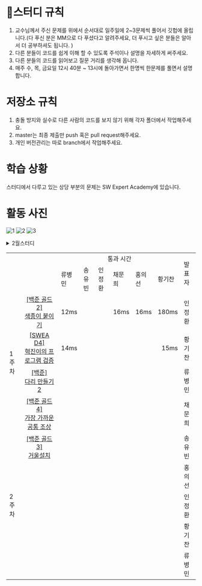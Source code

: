 # 🎯스터디 규칙
1. 교수님께서 주신 문제를 위에서 순서대로 일주일에 2~3문제씩 풀어서 깃헙에 올립니다.(다 푸신 분은 MM으로 다 푸셨다고 알려주세요, 더 푸시고 싶은 분들은 알아서 더 공부하셔도 됩니다. )
2. 다른 분들이 코드를 쉽게 이해 할 수 있도록 주석이나 설명을 자세하게 써주세요.
3. 다른 분들의 코드를 읽어보고 질문 거리를 생각해 옵니다.
4. 매주 수, 목, 금요일 12시 40분 ~ 13시에 돌아가면서 한명씩 한문제를 풀면서 설명합니다.

# 저장소 규칙
1. 충돌 방지와 실수로 다른 사람의 코드를 보지 않기 위해 각자 폴더에서 작업해주세요.
2. master는 최종 제출만 push 혹은 pull request해주세요.
3. 개인 버전관리는 따로 branch에서 작업해주세요.

# 학습 상황
스터디에서 다루고 있는 상당 부분의 문제는 SW Expert Academy에 있습니다.

# 활동 사진
![1](https://user-images.githubusercontent.com/99806622/221754948-18c37d88-9864-4f1d-af6e-58d00cbaed9c.jpg)
![2](https://user-images.githubusercontent.com/99806622/221754949-84a38674-d590-4bb7-9c34-8ad90c138129.jpg)
![3](https://user-images.githubusercontent.com/99806622/221754953-579db712-3e0b-407a-827d-9d527d0e84fa.jpg)



<details>
<summary>2월스터디</summary>
<div markdown="1">       



<table>
<!-- 목차 -->
  <tr>
    <td rowspan="2" colspan="2"></td>
    <td colspan="6" align="center">통과 시간</td>
    <td rowspan="2">발표자</td>
  </tr>

  

<!-- 목차 -->
  <tr>
    <td>류병민</td>
    <td>송유빈</td>
    <td>인정환</td>
    <td>채문희</td>
    <td>홍의선</td>
    <td>황기찬</td>
  </tr>
  
  
  
<!-- 1주차 -->
  <tr>
    <td rowspan="2">1주차</td>
    <td align="center"> <a href="https://swexpertacademy.com/main/code/problem/problemDetail.do?contestProbId=AV4suNtaXFEDFAUf">[SWEA 1767]<br> 프로세서 연결하기</a></td>
    <td align="right">18ms</td>
    <td align="right">94ms</td>
    <td align="right">1,120ms</td>
    <td align="right">17ms</td>
    <td align="right">227ms</td>
    <td align="right">1,272ms</td>
    <td></td>
  </tr>
  <tr>
    <td align="center"> <a href="https://swexpertacademy.com/main/code/problem/problemDetail.do?contestProbId=AV5PoOKKAPIDFAUq">[SWEA 1949]<br> 등산로 조성</a> </td>
    <td align="right">11ms</td>
    <td align="right">12ms</td>
    <td align="right">14ms</td>
    <td align="right">14ms</td>
    <td align="right">7ms</td>
    <td align="right">59ms</td>
    <td></td>
  </tr>
  
  
<!-- 2주차 -->
  <tr>
    <td rowspan="3">2주차</td>
    <td align="center"> <a href="https://swexpertacademy.com/main/code/problem/problemDetail.do?contestProbId=AV5PpFQaAQMDFAUq">[SWEA 1952]<br> 수영장</a></td>
    <td align="right">13ms</td>
    <td align="right">13ms</td>
    <td align="right">75ms</td>
    <td align="right">9ms</td>
    <td align="right">12ms</td>
    <td align="right">13ms</td>
    <td>채문희</td>
  </tr>
  <tr>
    <td align="center"> <a href="https://swexpertacademy.com/main/code/problem/problemDetail.do?contestProbId=AV5PpLlKAQ4DFAUq">[SWEA 1953]<br> 탈주범 검거</a> </td>
    <td align="right">24ms</td>
    <td align="right">19ms</td>
    <td align="right">19ms</td>
    <td align="right">19ms</td>
    <td align="right">18ms</td>
    <td align="right">28ms</td>
    <td>송유빈</td>
  </tr>
  <tr>
    <td align="center"> <a href="https://swexpertacademy.com/main/code/problem/problemDetail.do?contestProbId=AV5V4A46AdIDFAWu">[SWEA 2115] <br>벌꿀채취</a> </td>
    <td align="right">6ms</td>
    <td align="right">27ms</td>
    <td align="right">185 ms</td>
    <td align="right">6ms</td>
    <td align="right">65ms</td>
    <td align="right">100ms</td>
    <td>홍의선</td>
  </tr>
  
<!-- 3주차 -->
  <tr>
    <td rowspan="3">3주차</td>
    <td align="center"> <a href="https://swexpertacademy.com/main/code/problem/problemDetail.do?contestProbId=AV5V61LqAf8DFAWu">[SWEA 2117]<br> 홈 방범 서비스</a></td>
    <td align="right">312ms</td>
    <td align="right">512ms</td>
    <td align="right">284ms</td>
    <td align="right">430ms</td>
    <td align="right">729ms</td>
    <td align="right">290ms</td>
    <td>인정환</td>
  </tr>
  <tr>
    <td align="center"> <a href="https://swexpertacademy.com/main/code/problem/problemDetail.do?contestProbId=AV597vbqAH0DFAVl&">[SWEA 2382]<br> 미생물 격리</a></td>
    <td align="right">3,820ms</td>
    <td align="right">431ms</td>
    <td align="right">1,292 ms</td>
    <td align="right">315ms</td>
    <td align="right">164ms</td>
    <td align="right">425ms</td>
    <td>황기찬</td>
  </tr>
  <tr>
    <td align="center"> <a href="https://swexpertacademy.com/main/code/problem/problemDetail.do?contestProbId=AV5-BEE6AK0DFAVl">[SWEA 2383] <br>점심 식사시간</a> </td>
    <td align="right">19ms</td>
    <td align="right">20ms</td>
    <td align="right">18ms</td>
    <td align="right">13ms</td>
    <td align="right">17ms</td>
    <td align="right">38ms</td>
    <td>류병민</td>
  </tr>
<!-- 4주차 -->
  <tr>
    <td rowspan="3">4주차</td>
    <td align="center"> <a href="https://swexpertacademy.com/main/code/problem/problemDetail.do?contestProbId=AV6c6bgaIuoDFAXy">[SWEA 2477]<br> 차량 정비소</a></td>
    <td align="right">49ms</td>
    <td align="right"></td>
    <td align="right">957ms</td>
    <td align="right"></td>
    <td align="right">23ms</td>
    <td align="right">33ms</td>
    <td>채문희</td>
  </tr>
  <tr>
    <td align="center"> <a href="https://pro.mincoding.co.kr/enterprise/contest/ssafy_9/275/problem/A%ED%98%95_%EA%B8%B0%EC%B6%9C2">[pro] <br>주식 거래</a> </td>
    <td align="right">1ms</td>
    <td align="right">1ms</td>
    <td align="right">1ms</td>
    <td align="right">1ms</td>
    <td align="right">1ms</td>
    <td align="right">1ms</td>
    <td>송유빈</td>
  </tr>
    <tr>
    <td align="center"> <a href="https://pro.mincoding.co.kr/enterprise/contest/ssafy_9/275/problem/A%ED%98%95_%EA%B8%B0%EC%B6%9C3">[pro] <br>지역구 나누기</a> </td>
    <td align="right">2ms</td>
    <td align="right">1ms</td>
    <td align="right">1ms</td>
    <td align="right"></td>
    <td align="right">1ms</td>
    <td align="right">0ms</td>
    <td>홍의선</td>
  </tr>
  </table>
</div>
</details>
  

<table>
<!-- 목차 -->
  <tr>
    <td rowspan="2" colspan="2"></td>
    <td colspan="6" align="center">통과 시간</td>
    <td rowspan="2">발표자</td>
  </tr>

  

<!-- 목차 -->
  <tr>
    <td>류병민</td>
    <td>송유빈</td>
    <td>인정환</td>
    <td>채문희</td>
    <td>홍의선</td>
    <td>황기찬</td>
  </tr>
  
    
<!-- 1주차 -->
  <tr>
    <td rowspan="4">1주차</td>
    <td align="center"> <a href="https://www.acmicpc.net/problem/17136">[백준 골드2]<br> 색종이 붙이기</a> </td>
    <td align="right">12ms</td>
    <td align="right"></td>
    <td align="right"></td>
    <td align="right">16ms</td>
    <td align="right">16ms</td>
    <td align="right">180ms</td>
    <td>인정환</td>
  </tr>
  <tr>
    <td align="center"><a href="https://swexpertacademy.com/main/code/problem/problemDetail.do?problemLevel=4&problemLevel=5&contestProbId=AV4yLUiKDUoDFAUx&categoryId=AV4yLUiKDUoDFAUx&categoryType=CODE&problemTitle=&orderBy=RECOMMEND_COUNT&selectCodeLang=ALL&select-1=5&pageSize=10&pageIndex=1">[SWEA D4]<br> 혁진이의 프로그램 검증</a></td>
    <td align="right">14ms</td>
    <td align="right"></td>
    <td align="right"></td>
    <td align="right"></td>
    <td align="right"></td>
    <td align="right">15ms</td>
    <td>황기찬</td>
  </tr>
    <tr>
    <td align="center"><a href="https://www.acmicpc.net/problem/17472">[백준]<br> 다리 만들기 2</a></td>
    <td align="right"></td>
    <td align="right"></td>
    <td align="right"></td>
    <td align="right"></td>
    <td align="right"></td>
    <td align="right"></td>
    <td>류병민</td>
  </tr> 
    <tr>
    <td align="center"><a href="https://www.acmicpc.net/problem/3584">[백준 골드4]<br> 가장 가까운 공통 조상</a></td>
    <td align="right"></td>
    <td align="right"></td>
    <td align="right"></td>
    <td align="right"></td>
    <td align="right"></td>
    <td align="right"></td>
    <td>채문희</td>
  </tr>

<!-- 2주차 -->
  <tr>
    <td rowspan="5">2주차</td>
     <td align="center"><a href="https://www.acmicpc.net/problem/2151">[백준 골드3]<br> 거울설치</a></td>
    <td align="right"></td>
    <td align="right"></td>
    <td align="right"></td>
    <td align="right"></td>
    <td align="right"></td>
    <td align="right"></td>
    <td>송유빈</td>
  </tr>
  <tr>
    <td></td>
    <td align="right"></td>
    <td align="right"></td>
    <td align="right"></td>
    <td align="right"></td>
    <td align="right"></td>
    <td align="right"></td>
    <td>홍의선</td>
  </tr>
    <tr>
    <td></td>
    <td align="right"></td>
    <td align="right"></td>
    <td align="right"></td>
    <td align="right"></td>
    <td align="right"></td>
    <td align="right"></td>
    <td>인정환</td>
  </tr> 
    <tr>
    <td></td>
    <td align="right"></td>
    <td align="right"></td>
    <td align="right"></td>
    <td align="right"></td>
    <td align="right"></td>
    <td align="right"></td>
    <td>황기찬</td>
  </tr>
  <tr>
    <td></td>
    <td align="right"></td>
    <td align="right"></td>
    <td align="right"></td>
    <td align="right"></td>
    <td align="right"></td>
    <td align="right"></td>
    <td>류병민</td>
  </tr>
 
</table>

